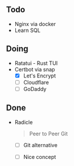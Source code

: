 ## Todo
- Nginx via docker
- Learn SQL

## Doing
- Ratatui - Rust TUI
- Certbot via snap
    * [x] Let's Encrypt
    * [ ] Cloudflare
    * [ ] GoDaddy

## Done
- Radicle
    > Peer to Peer Git
    * [ ] Git alternative
    * [ ] Nice concept

